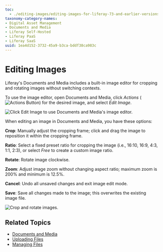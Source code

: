 ```yaml
---
toc:
  - ./editing-images/editing-images-for-liferay-73-and-earlier-versions.md
taxonomy-category-names:
- Digital Asset Management
- Documents and Media
- Liferay Self-Hosted
- Liferay PaaS
- Liferay SaaS
uuid: 1ea4d152-3732-45a9-b3ca-bddf38ca983c
---
```


# Editing Images

Liferay's Documents and Media includes a built-in image editor for cropping and rotating images without switching contexts.

To use the image editor, open Documents and Media, click *Actions* (![Actions Button](../../../images/icon-actions.png)) for the desired image, and select *Edit Image*.

![Click Edit Image to use Documents and Media's image editor.](./editing-images/images/01.png)

When editing an image in Documents and Media, you have these options:

**Crop**: Manually adjust the cropping frame; click and drag the image to reposition it within the cropping frame.

**Ratio**: Select a fixed preset ratio for cropping the image (i.e., 16:10, 16:9, 4:3, 1:1, 2:3), or select *Free* to create a custom image ratio.

**Rotate**: Rotate image clockwise.

**Zoom**: Adjust image zoom without changing aspect ratio; maximum zoom is 200% and minimum is 12.5%.

**Cancel**: Undo all unsaved changes and exit image edit mode.

**Save**: Save all changes made to the image; this overwrites the existing image file.

![Crop and rotate images.](./editing-images/images/02.png)

## Related Topics

- [Documents and Media](../../documents-and-media.md)
- [Uploading Files](./uploading-files.md)
- [Managing Files](./managing-files.md)

